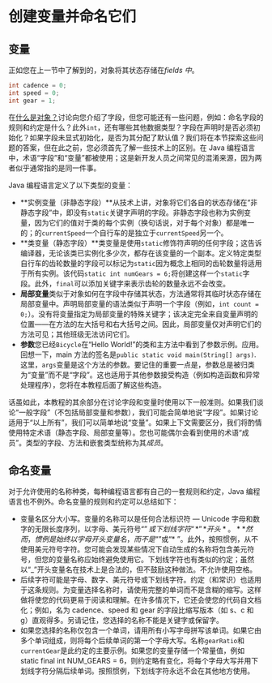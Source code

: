# 创建变量并命名它们

 

## 变量

正如您在上一节中了解到的，对象将其状态存储在*fields 中*。

```java
int cadence = 0;
int speed = 0;
int gear = 1;
```

在[什么是对象？](https://dev.java/oop/)讨论向您介绍了字段，但您可能还有一些问题，例如：命名字段的规则和约定是什么？此外`int`，还有哪些其他数据类型？字段在声明时是否必须初始化？如果字段未显式初始化，是否为其分配了默认值？我们将在本节探索这些问题的答案，但在此之前，您必须首先了解一些技术上的区别。在 Java 编程语言中，术语“字段”和“变量”都被使用；这是新开发人员之间常见的混淆来源，因为两者似乎通常指的是同一件事。

Java 编程语言定义了以下类型的变量：

- **实例变量（非静态字段）**从技术上讲，对象将它们各自的状态存储在“非静态字段”中，即没有`static`关键字声明的字段。非静态字段也称为实例变量，因为它们的值对于类的每个实例（换句话说，对于每个对象）都是唯一的；的`currentSpeed`一个自行车的是独立于`currentSpeed`另一个。
- **类变量（静态字段）**类变量是使用`static`修饰符声明的任何字段；这告诉编译器，无论该类已实例化多少次，都存在该变量的一个副本。定义特定类型自行车的齿轮数量的字段可以标记为`static`因为概念上相同的齿轮数量将适用于所有实例。该代码`static int numGears = 6;`将创建这样一个`static`字段。此外，`final`可以添加关键字来表示齿轮的数量永远不会改变。
- **局部变量**类似于对象如何在字段中存储其状态，方法通常将其临时状态存储在局部变量中。声明局部变量的语法类似于声明一个字段（例如，`int count = 0;`）。没有将变量指定为局部变量的特殊关键字；该决定完全来自变量声明的位置——在方法的左大括号和右大括号之间。因此，局部变量仅对声明它们的方法可见；其他班级无法访问它们。
- **参数**您已经`Bicycle`在“Hello World!”的类和主方法中看到了参数示例。应用。回想一下，main 方法的签名是`public static void main(String[] args)`. 这里，`args`变量是这个方法的参数。要记住的重要一点是，参数总是被归类为“变量”而不是“字段”。这也适用于其他参数接受构造（例如构造函数和异常处理程序），您将在本教程后面了解这些构造。

话虽如此，本教程的其余部分在讨论字段和变量时使用以下一般准则。如果我们谈论“一般字段”（不包括局部变量和参数），我们可能会简单地说“字段”。如果讨论适用于“以上所有”，我们可以简单地说“变量”。如果上下文需要区分，我们将酌情使用特定术语（静态字段、局部变量等）。您也可能偶尔会看到使用的术语“成员”。类型的字段、方法和嵌套类型统称为其*成员*。

 

## 命名变量

对于允许使用的名称种类，每种编程语言都有自己的一套规则和约定，Java 编程语言也不例外。命名变量的规则和约定可以总结如下：

- 变量名区分大小写。变量的名称可以是任何合法标识符 — Unicode 字母和数字的无限长度序列，以字母、美元符号“$”或下划线字符“ *”*开头*。**然而，惯例是始终以字母开头变量名，而不是“$”或“* ”。此外，按照惯例，从不使用美元符号字符。您可能会发现某些情况下自动生成的名称将包含美元符号，但您的变量名称应始终避免使用它。下划线字符也有类似的约定；虽然以“_”开头变量名在技术上是合法的，但不鼓励这种做法。不允许使用空格。
- 后续字符可能是字母、数字、美元符号或下划线字符。约定（和常识）也适用于这条规则。为变量选择名称时，请使用完整的单词而不是含糊的缩写。这样做将使您的代码更易于阅读和理解。在许多情况下，它还会使您的代码自文档化；例如，名为 cadence、speed 和 gear 的字段比缩写版本（如 s、c 和 g）直观得多。另请记住，您选择的名称不能是关键字或保留字。
- 如果您选择的名称仅包含一个单词，请用所有小写字母拼写该单词。如果它由多个单词组成，则将每个后续单词的第一个字母大写。名称`gearRatio`和`currentGear`是此约定的主要示例。如果您的变量存储一个常量值，例如 static final int NUM_GEARS = 6，则约定略有变化，将每个字母大写并用下划线字符分隔后续单词。按照惯例，下划线字符永远不会在其他地方使用。